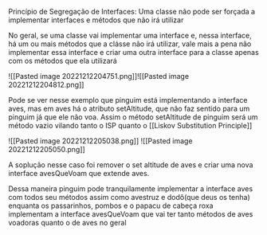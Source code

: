 Princípio de Segregação de Interfaces: Uma classe não pode ser forçada a implementar interfaces e métodos que não irá utilizar

No geral, se uma classe vai implementar uma interface e, nessa interface, há um ou mais métodos que a clásse não irá utilizar, vale mais a pena não implementar essa interface e criar uma outra interface para a classe apenas com os métodos que ela utilizará

![[Pasted image 20221212204751.png]]![[Pasted image 20221212204812.png]]

Pode se ver nesse exemplo que pinguim está implementando a interface aves, mas em aves há o atributo setAltitude, que não faz sentido para um pinguim já que ele não voa. Assim o método setAltitude de pinguim será um método vazio vilando tanto o ISP quanto o [[Liskov Substitution Principle]]

![[Pasted image 20221212205038.png]]
![[Pasted image 20221212205050.png]]

A soplução nesse caso foi remover o set altitude de aves e criar uma nova interface avesQueVoam que extende aves.

Dessa maneira pinguim pode tranquilamente implementar a interface aves com todos seu métodos assim como avestruz e dodô(que deus os tenha) enquanta os passarinhos, pombos e o papacu de cabeça roxa implementam a interface avesQueVoam que vai ter tanto métodos de aves voadoras quanto o de aves no geral